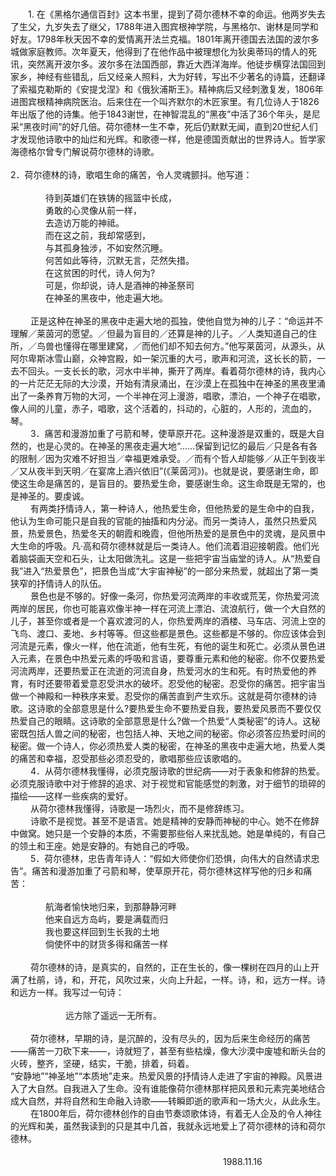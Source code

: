 <br>
<br>
　　1. 在《黑格尔通信百封》这本书里，提到了荷尔德林不幸的命运。他两岁失去了生父，九岁失去了继父，1788年进入图宾根神学院，与黑格尔、谢林是同学和好友。1798年秋天因不幸的爱情离开法兰克福。1801年离开德国去法国的波尔多城做家庭教师。次年夏天，他得到了在他作品中被理想化为狄奥蒂玛的情人的死讯，突然离开波尔多。波尔多在法国西部，靠近大西洋海岸。他徒步横穿法国回到家乡，神经有些错乱，后又经亲人照料，大为好转，写出不少著名的诗篇，还翻译了索福克勒斯的《安提戈涅》和《俄狄浦斯王》。精神病后又经刺激复发，1806年进图宾根精神病院医治。后来住在一个叫齐默尔的木匠家里。有几位诗人于1826年出版了他的诗集。他于1843谢世，在神智混乱的“黑夜”中活了36个年头，是尼采“黑夜时间”的好几倍。荷尔德林一生不幸，死后仍默默无闻，直到20世纪人们才发现他诗歌中的灿烂和光辉。和歌德一样，他是德国贡献出的世界诗人。哲学家海德格尔曾专门解说荷尔德林的诗歌。<br>
<br>
2．荷尔德林的诗，歌唱生命的痛苦，令人灵魂颤抖。他写道：<br>
<br>
　　　　待到英雄们在铁铸的摇篮中长成，<br>
　　　　勇敢的心灵像从前一样，<br>
　　　　去造访万能的神祗。<br>
　　　　而在这之前，我却常感到，<br>
　　　　与其孤身独涉，不如安然沉睡。<br>
　　　　何苦如此等待，沉默无言，茫然失措。<br>
　　　　在这贫困的时代，诗人何为?<br>
　　　　可是，你却说，诗人是酒神的神圣祭司<br>
　　　　在神圣的黑夜中，他走遍大地。<br>
<br>
　　 正是这种在神圣的黑夜中走遍大地的孤独，使他自觉为神的儿子：“命运并不理解／莱茵河的愿望。／但最为盲目的／还算是神的儿子。／人类知道自己的住所，／鸟兽也懂得在哪里建窝，／而他们却不知去何方。”他写莱茵河，从源头，从阿尔卑斯冰雪山巅，众神宫殿，如一架沉重的大弓，歌声和河流，这长长的箭，一去不回头。一支长长的歌，河水中半神，撕开了两岸。看着荷尔德林的诗，我内心的一片茫茫无际的大沙漠，开始有清泉涌出，在沙漠上在孤独中在神圣的黑夜里涌出了一条养育万物的大河，一个半神在河上漫游，唱歌，漂泊，一个神子在唱歌，像人间的儿童，赤子，唱歌，这个活着的，抖动的，心脏的，人形的，流血的，琴。<br>
　　 3．痛苦和漫游加重了弓箭和琴，使草原开花。这种漫游是双重的，既是大自然的，也是心灵的。在神圣的黑夜走遍大地“……保留到记忆的最后／只是各有各的限制／因为灾难不好担当／幸福更难承受。／而有个哲人却能够／从正午到夜半／又从夜半到天明／在宴席上酒兴依旧”(《莱茵河》)。也就是说，要感谢生命，即使这生命是痛苦的，是盲目的。要热爱生命，要感谢生命。这生命既是无常的，也是神圣的。要虔诚。<br>
　　 有两类抒情诗人，第一种诗人，他热爱生命，但他热爱的是生命中的自我，他认为生命可能只是自我的官能的抽搐和内分泌。而另一类诗人，虽然只热爱风景，热爱景色，热爱冬天的朝霞和晚霞，但他所热爱的是景色中的灵魂，是风景中大生命的呼吸。凡·高和荷尔德林就是后一类诗人。他们流着泪迎接朝霞。他们光着脑袋画天空和石头，让太阳做洗礼。这是一些把宇宙当庙堂的诗人。从“热爱自我”进入“热爱景色”，把景色当成“大宇宙神秘”的一部分来热爱，就超出了第一类狭窄的抒情诗人的队伍。<br>
　　 景色也是不够的。好像一条河，你热爱河流两岸的丰收或荒芜，你热爱河流两岸的居民，你也可能喜欢像半神一样在河流上漂泊、流浪航行，做一个大自然的儿子，甚至你或者是一个喜欢渡河的人，你热爱两岸的酒楼、马车店、河流上空的飞鸟、渡口、麦地、乡村等等。但这些都是景色。这些都是不够的。你应该体会到河流是元素，像火一样，他在流逝，他有生死，有他的诞生和死亡。必须从景色进入元素，在景色中热爱元素的呼吸和言语，要尊重元素和他的秘密。你不仅要热爱河流两岸，还要热爱正在流逝的河流自身，热爱河水的生和死。有时热爱他的养育，有时还要带着爱意忍受洪水的破坏。忍受他的秘密。忍受你的痛苦。把宇宙当做一个神殿和一种秩序来爱。忍受你的痛苦直到产生欢乐。这就是荷尔德林的诗歌。这诗歌的全部意思是什么?要热爱生命不要热爱自我，要热爱风景而不要仅仅热爱自己的眼睛。这诗歌的全部意思是什么?做一个热爱“人类秘密”的诗人。这秘密既包括人兽之间的秘密，也包括人神、天地之间的秘密。你必须答应热爱时间的秘密。做一个诗人，你必须热爱人类的秘密，在神圣的黑夜中走遍大地，热爱人类的痛苦和幸福，忍受那些必须忍受的，歌唱那些应该歌唱的。<br>
　　 4．从荷尔德林我懂得，必须克服诗歌的世纪病——对于表象和修辞的热爱。必须克服诗歌中对于修辞的追求、对于视觉和官能感觉的刺激，对于细节的琐碎的描绘——这样一些疾病的爱好。<br>
　　 从荷尔德林我懂得，诗歌是一场烈火，而不是修辞练习。<br>
　　 诗歌不是视觉。甚至不是语言。她是精神的安静而神秘的中心。她不在修辞中做窝。她只是一个安静的本质，不需要那些俗人来扰乱她。她是单纯的，有自己的领土和王座。她是安静的。有她自己的呼吸。<br>
　　 5．荷尔德林，忠告青年诗人：“假如大师使你们恐惧，向伟大的自然请求忠告”。痛苦和漫游加重了弓箭和琴，使草原开花，荷尔德林这样写他的归乡和痛苦：<br>
<br>
　　　　航海者愉快地归来，到那静静河畔<br>
　　　　他来自远方岛屿，要是满载而归<br>
　　　　我也要这样回到生长我的土地<br>
　　　　倘使怀中的财货多得和痛苦一样<br>
<br>
　　 荷尔德林的诗，是真实的，自然的，正在生长的，像一棵树在四月的山上开满了杜鹃，诗，和，开花，风吹过来，火向上升起，一样。诗，和，远方一样。诗和远方一样。我写过一句诗：<br>
<br>
　　　　　　 远方除了遥远一无所有。<br>
<br>
　　 荷尔德林，早期的诗，是沉醉的，没有尽头的，因为后来生命经历的痛苦——痛苦一刀砍下来——，诗就短了，甚至有些枯燥，像大沙漠中废墟和断头台的火砖，整齐，坚硬，结实，干脆，排着，码着。<br>
“安静地”“神圣地”“本质地”走来。热爱风景的抒情诗人走进了宇宙的神殿。风景进入了大自然。自我进入了生命。没有谁能像荷尔德林那样把风景和元素完美地结合成大自然，并将自然和生命融入诗歌——转瞬即逝的歌声和一场大火，从此永生。<br>
　　 在1800年后，荷尔德林创作的自由节奏颂歌体诗，有着无人企及的令人神往的光辉和美，虽然我读到的只是其中几首，我就永远地爱上了荷尔德林的诗和荷尔德林。<br>
<br>
　　　　　　　　　　　　　　　　　　　　　　　　 1988.11.16